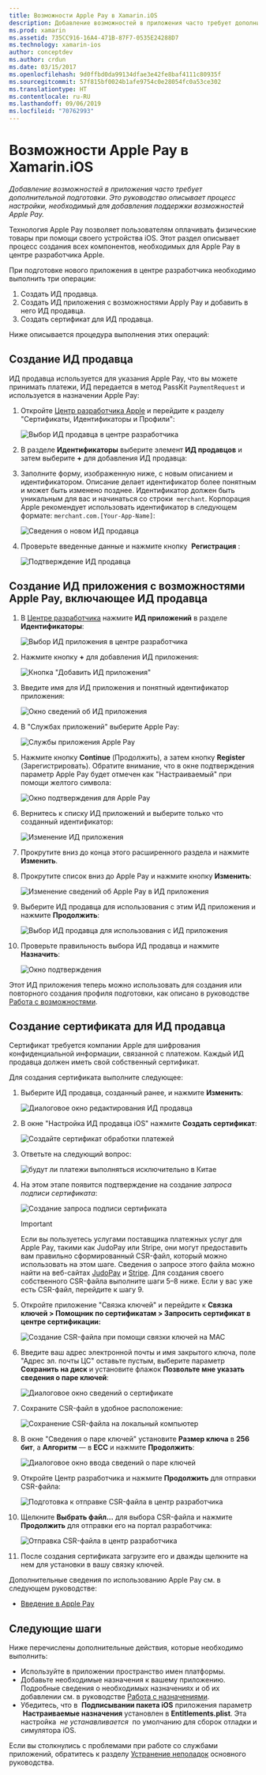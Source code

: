 ```yaml
---
title: Возможности Apple Pay в Xamarin.iOS
description: Добавление возможностей в приложения часто требует дополнительной подготовки. Это руководство описывает процесс настройки, необходимый для добавления поддержки возможностей Apple Pay.
ms.prod: xamarin
ms.assetid: 735CC916-16A4-471B-87F7-0535E24288D7
ms.technology: xamarin-ios
author: conceptdev
ms.author: crdun
ms.date: 03/15/2017
ms.openlocfilehash: 9d0ffbd0da99134dfae3e42fe8baf4111c80935f
ms.sourcegitcommit: 57f815bf0024b1afe9754c0e28054fc0a53ce302
ms.translationtype: HT
ms.contentlocale: ru-RU
ms.lasthandoff: 09/06/2019
ms.locfileid: "70762993"
---
```

# <a name="apple-pay-capabilities-in-xamarinios"></a>Возможности Apple Pay в Xamarin.iOS

_Добавление возможностей в приложения часто требует дополнительной подготовки. Это руководство описывает процесс настройки, необходимый для добавления поддержки возможностей Apple Pay._

Технология Apple Pay позволяет пользователям оплачивать физические товары при помощи своего устройства iOS. Этот раздел описывает процесс создания всех компонентов, необходимых для Apple Pay в центре разработчика Apple.

При подготовке нового приложения в центре разработчика необходимо выполнить три операции:

1. Создать ИД продавца.
2. Создать ИД приложения с возможностями Apply Pay и добавить в него ИД продавца.
3. Создать сертификат для ИД продавца.

Ниже описывается процедура выполнения этих операций:

<a name="merchantid" />

## <a name="create-merchant-id"></a>Создание ИД продавца

ИД продавца используется для указания Apple Pay, что вы можете принимать платежи, ИД передается в метод PassKit `PaymentRequest` и используется в назначении Apple Pay:

1. Откройте [Центр разработчика Apple](https://developer.apple.com/account/) и перейдите к разделу "Сертификаты, Идентификаторы и Профили": 

    ![Выбор ИД продавца в центре разработчика](apple-pay-capabilities-images/image57.png)

2. В разделе **Идентификаторы** выберите элемент **ИД продавцов** и затем выберите **+** для добавления ИД продавца:  

3. Заполните форму, изображенную ниже, с новым описанием и идентификатором. Описание делает идентификатор более понятным и может быть изменено позднее. Идентификатор должен быть уникальным для вас и начинаться со строки  `merchant`. Корпорация Apple рекомендует использовать идентификатор в следующем формате: `merchant.com.[Your-App-Name]`:
   
    ![Сведения о новом ИД продавца](apple-pay-capabilities-images/image58.png)

4. Проверьте введенные данные и нажмите кнопку  **Регистрация** : 
    
    ![Подтверждение ИД продавца](apple-pay-capabilities-images/image59.png)

<a name="appid" />

## <a name="create-an-app-id-with-the-apple-pay-capability-that-includes-the-merchant-id"></a>Создание ИД приложения с возможностями Apple Pay, включающее ИД продавца

1. В [Центре разработчика](https://developer.apple.com/account/) нажмите **ИД приложений** в разделе **Идентификаторы**: 
    
    ![Выбор ИД приложения в центре разработчика](apple-pay-capabilities-images/image6.png)

2. Нажмите кнопку **+** для добавления ИД приложения: 
   
    ![Кнопка "Добавить ИД приложения"](apple-pay-capabilities-images/image27.png)

3. Введите имя для ИД приложения и понятный идентификатор приложения:    
   
    ![Окно сведений об ИД приложения](apple-pay-capabilities-images/image35.png)

4. В "Службах приложений" выберите Apple Pay:    
  
    ![Службы приложения Apple Pay](apple-pay-capabilities-images/image36.png)

5. Нажмите кнопку **Continue** (Продолжить), а затем кнопку **Register** (Зарегистрировать). Обратите внимание, что в окне подтверждения параметр Apple Pay будет отмечен как "Настраиваемый" при помощи желтого символа: 
   
    ![Окно подтверждения для Apple Pay](apple-pay-capabilities-images/image37.png)

6. Вернитесь к списку ИД приложений и выберите только что созданный идентификатор:  
   
    ![Изменение ИД приложения](apple-pay-capabilities-images/image38.png)

7. Прокрутите вниз до конца этого расширенного раздела и нажмите **Изменить**.
8. Прокрутите список вниз до Apple Pay и нажмите кнопку **Изменить**:  
    
    ![Изменение сведений об Apple Pay в ИД приложения](apple-pay-capabilities-images/image39.png)

9. Выберите ИД продавца для использования с этим ИД приложения и нажмите **Продолжить**:  
    
    ![Выбор ИД продавца для использования с ИД приложения](apple-pay-capabilities-images/image40.png)

10. Проверьте правильность выбора ИД продавца и нажмите **Назначить**:  
    
    ![Окно подтверждения](apple-pay-capabilities-images/image41.png)

Этот ИД приложения теперь можно использовать для создания или повторного создания профиля подготовки, как описано в руководстве [Работа с возможностями](~/ios/deploy-test/provisioning/capabilities/index.md). 

<a name="certificate" />

## <a name="create-a-certificate-for-your-merchant-id"></a>Создание сертификата для ИД продавца

Сертификат требуется компании Apple для шифрования конфиденциальной информации, связанной с платежом. Каждый ИД продавца должен иметь свой собственный сертификат. 

Для создания сертификата выполните следующее:

1. Выберите ИД продавца, созданный ранее, и нажмите **Изменить**: 
    
    ![Диалоговое окно редактирования ИД продавца](apple-pay-capabilities-images/image42.png)

2. В окне "Настройка ИД продавца iOS" нажмите **Создать сертификат**: 
   
    ![Создайте сертификат обработки платежей](apple-pay-capabilities-images/image43.png)

3. Ответьте на следующий вопрос: 

    ![будут ли платежи выполняться исключительно в Китае](apple-pay-capabilities-images/image44.png)

4. На этом этапе появится подтверждение на создание _запроса подписи сертификата_: 

    ![Создание запроса подписи сертификата](apple-pay-capabilities-images/image45.png)
    
    > [!IMPORTANT]
    > Если вы пользуетесь услугами поставщика платежных услуг для Apple Pay, такими как JudoPay или Stripe, они могут предоставить вам правильно сформированный CSR-файл, который можно использовать на этом шаге. Сведения о запросе этого файла можно найти на веб-сайтах [JudoPay](https://www.judopay.com/docs/version-52/apple-pay/getting-started/#create-an-apple-pay-certificate) и [Stripe](https://stripe.com/docs/apple-pay/apps#csr). Для создания своего собственного CSR-файла выполните шаги 5–8 ниже. Если у вас уже есть CSR-файл, перейдите к шагу 9.

5. Откройте приложение "Связка ключей" и перейдите к **Связка ключей > Помощник по сертификатам > Запросить сертификат в центре сертификации:** 

     ![Создание CSR-файла при помощи связки ключей на MAC](apple-pay-capabilities-images/image46.png)

6. Введите ваш адрес электронной почты и имя закрытого ключа, поле "Адрес эл. почты ЦС" оставьте пустым, выберите параметр **Сохранить на диск** и установите флажок **Позвольте мне указать сведения о паре ключей**:

     ![Диалоговое окно сведений о сертификате](apple-pay-capabilities-images/image47.png)

7. Сохраните CSR-файл в удобное расположение: 

     ![Сохранение CSR-файла на локальный компьютер](apple-pay-capabilities-images/image48.png)

8. В окне "Сведения о паре ключей" установите **Размер ключа** в **256 бит**, а **Алгоритм** — в **ECC** и нажмите **Продолжить**:

     ![Диалоговое окно ввода сведений о паре ключей](apple-pay-capabilities-images/image49.png)

9. Откройте Центр разработчика и нажмите **Продолжить** для отправки CSR-файла: 

     ![Подготовка к отправке CSR-файла в центр разработчика](apple-pay-capabilities-images/image50.png)

10. Щелкните **Выбрать файл...** для выбора CSR-файла и нажмите **Продолжить** для отправки его на портал разработчика: 

     ![Отправка CSR-файла в центр разработчика](apple-pay-capabilities-images/image51.png)

11. После создания сертификата загрузите его и дважды щелкните на нем для установки в вашу связку ключей.

Дополнительные сведения по использованию Apple Pay см. в следующем руководстве:

* [Введение в Apple Pay](~/ios/platform/apple-pay.md)

## <a name="next-steps"></a>Следующие шаги

Ниже перечислены дополнительные действия, которые необходимо выполнить:

* Используйте в приложении пространство имен платформы.
* Добавьте необходимые назначения к вашему приложению. Подробные сведения о необходимых назначениях и об их добавлении см. в руководстве [Работа с назначениями](~/ios/deploy-test/provisioning/entitlements.md).
* Убедитесь, что в  **Подписывании пакета iOS** приложения параметр  **Настраиваемые назначения** установлен в **Entitlements.plist**. Эта настройка  _не устанавливается_  по умолчанию для сборок отладки и симулятора iOS.

Если вы столкнулись с проблемами при работе со службами приложений, обратитесь к разделу [Устранение неполадок](~/ios/deploy-test/provisioning/capabilities/index.md) основного руководства.
